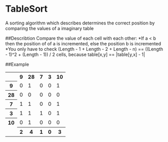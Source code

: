 # TableSort
A sorting algorithm which describes determines the correct position by comparing the values of a imaginary table

##Describtion
Compare the value of each cell with each other:
*If a < b then the position of of a is incremented, else the position b is incremented
*You only have to check (Length - 1 + Length - 2 + Length - n) == ((Length - 1)^2 + (Length - 1)) / 2 cells, because table[x,y] == |table[y,x] - 1|

##Example
<table>
    <tr>
      <th></th>
      <th> 9</th>
      <th>28</th>
      <th> 7</th>
      <th> 3</th>
      <th>10</th>
    </tr>
    <tr>
      <th>9</th>
      <td>0</td>
      <td>1</td>
      <td>0</td>
      <td>0</td>
      <td>1</td>
    </tr>
    <tr>
      <th>28</th>
      <td>0</td>
      <td>0</td>
      <td>0</td>
      <td>0</td>
      <td>0</td>
    </tr>
    <tr>
      <th>7</th>
      <td>1</td>
      <td>1</td>
      <td>0</td>
      <td>0</td>
      <td>1</td>
    </tr>
    <tr>
      <th>3</th>
      <td>1</td>
      <td>1</td>
      <td>1</td>
      <td>0</td>
      <td>1</td>
    </tr>
    <tr>
      <th>10</th>
      <td>0</td>
      <td>1</td>
      <td>0</td>
      <td>0</td>
      <td>0</td>
    </tr>
    <tr>
      <td></td>
      <th>2</th>
      <th>4</th>
      <th>1</th>
      <th>0</th>
      <th>3</th>
    </tr>
</table>
